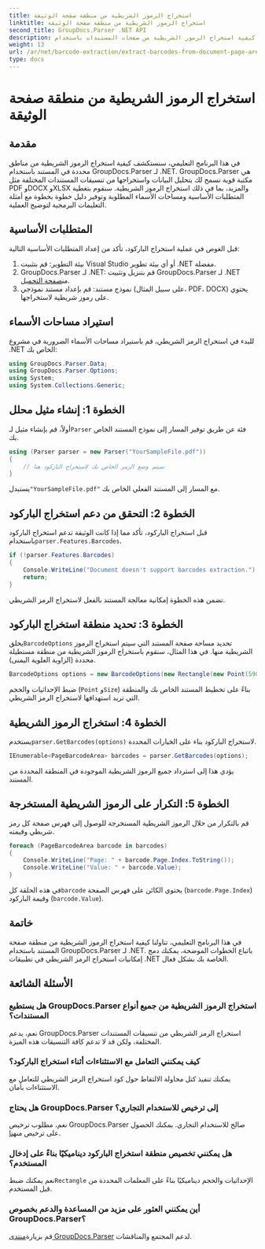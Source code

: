 ```yaml
---
title: استخراج الرموز الشريطية من منطقة صفحة الوثيقة
linktitle: استخراج الرموز الشريطية من منطقة صفحة الوثيقة
second_title: GroupDocs.Parser .NET API
description: تعرف على كيفية استخراج الرموز الشريطية من صفحات المستندات باستخدام GroupDocs.Parser لـ .NET. عزز قدرات معالجة المستندات لديك من خلال هذا البرنامج التعليمي خطوة بخطوة.
weight: 13
url: /ar/net/barcode-extraction/extract-barcodes-from-document-page-area/
type: docs
---
```

# استخراج الرموز الشريطية من منطقة صفحة الوثيقة

## مقدمة
في هذا البرنامج التعليمي، سنستكشف كيفية استخراج الرموز الشريطية من مناطق محددة في المستند باستخدام GroupDocs.Parser لـ .NET. GroupDocs.Parser هي مكتبة قوية تسمح لك بتحليل البيانات واستخراجها من تنسيقات المستندات المختلفة مثل PDF وDOCX وXLSX والمزيد، بما في ذلك استخراج الرموز الشريطية. سنقوم بتغطية المتطلبات الأساسية ومساحات الأسماء المطلوبة وتوفير دليل خطوة بخطوة مع أمثلة التعليمات البرمجية لتوضيح العملية.
## المتطلبات الأساسية
قبل الغوص في عملية استخراج الباركود، تأكد من إعداد المتطلبات الأساسية التالية:
1. بيئة التطوير: قم بتثبيت Visual Studio أو أي بيئة تطوير .NET مفضلة.
2.  GroupDocs.Parser لـ .NET: قم بتنزيل وتثبيت GroupDocs.Parser لـ .NET من[صفحة التحميل](https://releases.groupdocs.com/parser/net/).
3. نموذج مستند: قم بإعداد مستند نموذجي (على سبيل المثال، PDF، DOCX) يحتوي على رموز شريطية لاستخراجها.

## استيراد مساحات الأسماء
للبدء في استخراج الرمز الشريطي، قم باستيراد مساحات الأسماء الضرورية في مشروع .NET الخاص بك:
```csharp
using GroupDocs.Parser.Data;
using GroupDocs.Parser.Options;
using System;
using System.Collections.Generic;
```
## الخطوة 1: إنشاء مثيل محلل
 أولاً، قم بإنشاء مثيل لـ`Parser` فئة عن طريق توفير المسار إلى نموذج المستند الخاص بك.
```csharp
using (Parser parser = new Parser("YourSampleFile.pdf"))
{
    // سيتم وضع الرمز الخاص بك لاستخراج الباركود هنا
}
```
 يستبدل`"YourSampleFile.pdf"` مع المسار إلى المستند الفعلي الخاص بك.
## الخطوة 2: التحقق من دعم استخراج الباركود
 قبل استخراج الباركود، تأكد مما إذا كانت الوثيقة تدعم استخراج الباركود باستخدام`parser.Features.Barcodes`.
```csharp
if (!parser.Features.Barcodes)
{
    Console.WriteLine("Document doesn't support barcodes extraction.");
    return;
}
```
تضمن هذه الخطوة إمكانية معالجة المستند بالفعل لاستخراج الرمز الشريطي.
## الخطوة 3: تحديد منطقة استخراج الباركود
 يخلق`BarcodeOptions` تحديد مساحة صفحة المستند التي سيتم استخراج الرموز الشريطية منها. في هذا المثال، سنقوم باستخراج الرموز الشريطية من منطقة مستطيلة محددة (الزاوية العلوية اليمنى).
```csharp
BarcodeOptions options = new BarcodeOptions(new Rectangle(new Point(590, 80), new Size(150, 150)));
```
ضبط الإحداثيات والحجم (`Point` و`Size`) بناءً على تخطيط المستند الخاص بك والمنطقة التي تريد استهدافها لاستخراج الرمز الشريطي.
## الخطوة 4: استخراج الرموز الشريطية
 يستخدم`parser.GetBarcodes(options)` لاستخراج الباركود بناء على الخيارات المحددة.
```csharp
IEnumerable<PageBarcodeArea> barcodes = parser.GetBarcodes(options);
```
يؤدي هذا إلى استرداد جميع الرموز الشريطية الموجودة في المنطقة المحددة من المستند.
## الخطوة 5: التكرار على الرموز الشريطية المستخرجة
قم بالتكرار من خلال الرموز الشريطية المستخرجة للوصول إلى فهرس صفحة كل رمز شريطي وقيمته.
```csharp
foreach (PageBarcodeArea barcode in barcodes)
{
    Console.WriteLine("Page: " + barcode.Page.Index.ToString());
    Console.WriteLine("Value: " + barcode.Value);
}
```
 في هذه الحلقة كل`barcode` يحتوي الكائن على فهرس الصفحة (`barcode.Page.Index`) وقيمة الباركود (`barcode.Value`).

## خاتمة
في هذا البرنامج التعليمي، تناولنا كيفية استخراج الرموز الشريطية من منطقة صفحة المستند باستخدام GroupDocs.Parser لـ .NET. باتباع الخطوات الموضحة، يمكنك دمج إمكانيات استخراج الرمز الشريطي في تطبيقات .NET الخاصة بك بشكل فعال.

## الأسئلة الشائعة
### هل يستطيع GroupDocs.Parser استخراج الرموز الشريطية من جميع أنواع المستندات؟
نعم، يدعم GroupDocs.Parser استخراج الرمز الشريطي من تنسيقات المستندات المختلفة، ولكن قد لا تدعم كافة التنسيقات هذه الميزة.
### كيف يمكنني التعامل مع الاستثناءات أثناء استخراج الباركود؟
يمكنك تنفيذ كتل محاولة الالتقاط حول كود استخراج الرمز الشريطي للتعامل مع الاستثناءات بأمان.
### هل يحتاج GroupDocs.Parser إلى ترخيص للاستخدام التجاري؟
نعم، مطلوب ترخيص GroupDocs.Parser صالح للاستخدام التجاري. يمكنك الحصول على ترخيص من[هنا](https://purchase.groupdocs.com/buy).
### هل يمكنني تخصيص منطقة استخراج الباركود ديناميكيًا بناءً على إدخال المستخدم؟
 نعم يمكنك ضبط`Rectangle` الإحداثيات والحجم ديناميكيًا بناءً على المعلمات المحددة من قبل المستخدم.
### أين يمكنني العثور على مزيد من المساعدة والدعم بخصوص GroupDocs.Parser؟
 قم بزيارة[منتدى GroupDocs.Parser](https://forum.groupdocs.com/c/parser/17) لدعم المجتمع والمناقشات.